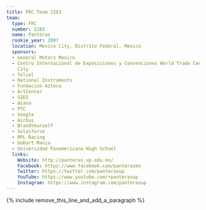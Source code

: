 ```yaml
---
title: FRC Team 2283
team:
  type: FRC
  number: 2283
  name: Panteras
  rookie_year: 2007
  location: Mexico City, Distrito Federal, Mexico
  sponsors:
  - General Motors Mexico
  - Centro Internacional de Exposiciones y Convenciones World Trade Center Mexico
    City
  - Telcel
  - National Instruments
  - Fundacion Azteca
  - ArtCenter
  - SIES
  - Asana
  - PTC
  - Google
  - Airbus
  - BrandYourself
  - Salesforce
  - RPL Racing
  - GoKart Mania
  - Universidad Panamericana High School
  links:
    Website: http://panteras.up.edu.mx/
    Facebook: https://www.facebook.com/panterasmx
    Twitter: https://twitter.com/panterasup
    YouTube: https://www.youtube.com/+panterasup
    Instagram: https://www.instagram.com/panterasup
---
```


{% include remove_this_line_and_add_a_paragraph %}